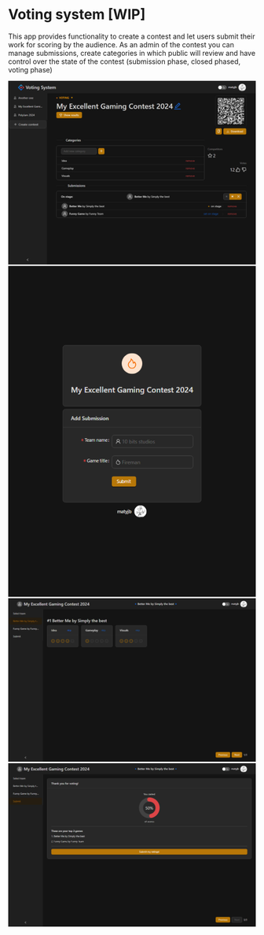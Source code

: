 # Voting system [WIP]

This app provides functionality to create a contest and let users submit their work for scoring by the audience. As an admin of the contest you can manage submissions, create categories in which public will review and have control over the state of the contest (submission phase, closed phased, voting phase)

![](./demo_imgs/dashboard.png)
![](./demo_imgs/submit_team.png)
![](./demo_imgs/voting_screen.png)
![](./demo_imgs/voting_final_screen.png)
